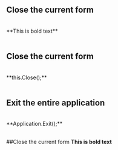 ## Close the current form
<br>
**This is bold text**
<br><br>

## Close the current form
<br>
**this.Close();**
<br><br>

## Exit the entire application
<br>
**Application.Exit();**
<br><br>

##Close the current form
**This is bold text**
<br><br>